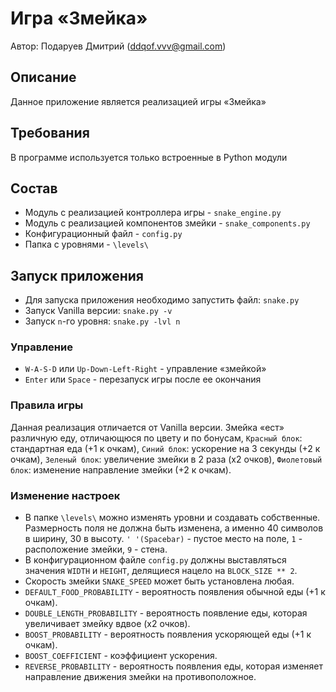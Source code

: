 # Игра «Змейка»

Автор: Подаруев Дмитрий (ddqof.vvv@gmail.com)

## Описание
Данное приложение является реализацией игры «Змейка»

## Требования
В программе используется только встроенные в Python модули

## Состав
* Модуль с реализацией контроллера игры - `snake_engine.py`
* Модуль с реализацией компонентов змейки - `snake_components.py`
* Конфигурационный файл - `config.py`
* Папка с уровнями - `\levels\`

## Запуск приложения
* Для запуска приложения необходимо запустить файл: `snake.py`
* Запуск Vanilla версии: `snake.py -v`
* Запуск `n`-го уровня: `snake.py -lvl n`

### Управление
* `W-A-S-D` или `Up-Down-Left-Right` - управление «змейкой»
* `Enter` или `Space` - перезапуск игры после ее окончания

### Правила игры
Данная реализация отличается от Vanilla версии. Змейка «ест» различную еду, отличающюся по цвету и по бонусам, `Красный блок`: стандартная еда (+1 к очкам), `Синий блок`: ускорение на 3 секунды (+2 к очкам), `Зеленый блок`: увеличение змейки в 2 раза (x2 очков), `Фиолетовый блок`: изменение направление змейки (+2 к очкам).    

### Изменение настроек
* В папке `\levels\` можно изменять уровни и создавать собственные. Размерность поля не должна быть изменена, а именно 40 символов в ширину, 30 в высоту. `' '(Spacebar)` - пустое место на поле, `1` - расположение змейки, `9` - стена.
* В конфигурационном файле `config.py` должны выставляться значения `WIDTH` и `HEIGHT`, делящиеся нацело на `BLOCK_SIZE ** 2`.
* Скорость змейки `SNAKE_SPEED` может быть установлена любая.
* `DEFAULT_FOOD_PROBABILITY` - вероятность появления обычной еды (+1 к очкам).
* `DOUBLE_LENGTH_PROBABILITY` - вероятность появление еды, которая увеличивает змейку вдвое (x2 очков).
* `BOOST_PROBABILITY` - вероятность появления ускоряющей еды (+1 к очкам).
* `BOOST_COEFFICIENT` - коэффициент ускорения.
* `REVERSE_PROBABILITY` - вероятность появления еды, которая изменяет направление движения змейки на противоположное.